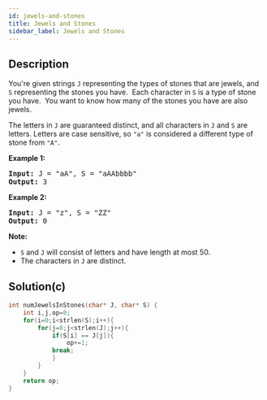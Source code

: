 ```yaml
---
id: jewels-and-stones
title: Jewels and Stones
sidebar_label: Jewels and Stones
---
```

## Description
<div class="description">
<p>You&#39;re given strings <code>J</code> representing the types of stones that are jewels, and <code>S</code> representing the stones you have.&nbsp; Each character in <code>S</code> is a type of stone you have.&nbsp; You want to know how many of the stones you have are also jewels.</p>

<p>The letters in <code>J</code> are guaranteed distinct, and all characters in <code>J</code> and <code>S</code> are letters. Letters are case sensitive, so <code>&quot;a&quot;</code> is considered a different type of stone from <code>&quot;A&quot;</code>.</p>

<p><strong>Example 1:</strong></p>

<pre>
<strong>Input:</strong> J = &quot;aA&quot;, S = &quot;aAAbbbb&quot;
<strong>Output:</strong> 3
</pre>

<p><strong>Example 2:</strong></p>

<pre>
<strong>Input:</strong> J = &quot;z&quot;, S = &quot;ZZ&quot;
<strong>Output:</strong> 0
</pre>

<p><strong>Note:</strong></p>

<ul>
	<li><code>S</code> and <code>J</code> will consist of letters and have length at most 50.</li>
	<li>The characters in <code>J</code> are distinct.</li>
</ul>

</div>

## Solution(c)
```c
int numJewelsInStones(char* J, char* S) {
    int i,j,op=0;
    for(i=0;i<strlen(S);i++){
        for(j=0;j<strlen(J);j++){
            if(S[i] == J[j]){
                op+=1;
            break;
            }
        }
    }
    return op;
}
```